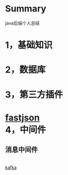 # Summary
java后端个人总结

1，基础知识
========
2，数据库
========
3，第三方插件
======
 [fastjson](https://github.com/raotaoyi/Summary/blob/master/%E7%AC%AC%E4%B8%89%E6%96%B9jar%E5%8C%85/fastjson)</br>
4，中间件
==========
消息中间件
-----------
<br>    [kafka]()</br>

